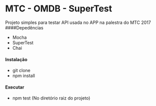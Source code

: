 MTC - OMDB - SuperTest
=======

Projeto simples para testar API usada no APP na palestra do MTC 2017
####Depedências

* Mocha
* SuperTest
* Chai

#### Instalação
* git clone
* npm install

#### Executar

* npm test (No diretório raiz do projeto)
